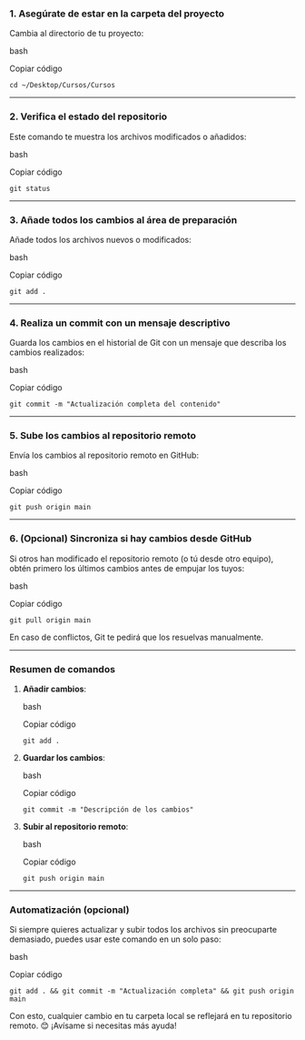 ### **1. Asegúrate de estar en la carpeta del proyecto**

Cambia al directorio de tu proyecto:

bash

Copiar código

`cd ~/Desktop/Cursos/Cursos`

---

### **2. Verifica el estado del repositorio**

Este comando te muestra los archivos modificados o añadidos:

bash

Copiar código

`git status`

---

### **3. Añade todos los cambios al área de preparación**

Añade todos los archivos nuevos o modificados:

bash

Copiar código

`git add .`

---

### **4. Realiza un commit con un mensaje descriptivo**

Guarda los cambios en el historial de Git con un mensaje que describa los cambios realizados:

bash

Copiar código

`git commit -m "Actualización completa del contenido"`

---

### **5. Sube los cambios al repositorio remoto**

Envía los cambios al repositorio remoto en GitHub:

bash

Copiar código

`git push origin main`

---

### **6. (Opcional) Sincroniza si hay cambios desde GitHub**

Si otros han modificado el repositorio remoto (o tú desde otro equipo), obtén primero los últimos cambios antes de empujar los tuyos:

bash

Copiar código

`git pull origin main`

En caso de conflictos, Git te pedirá que los resuelvas manualmente.

---

### **Resumen de comandos**

1. **Añadir cambios**:
    
    bash
    
    Copiar código
    
    `git add .`
    
2. **Guardar los cambios**:
    
    bash
    
    Copiar código
    
    `git commit -m "Descripción de los cambios"`
    
3. **Subir al repositorio remoto**:
    
    bash
    
    Copiar código
    
    `git push origin main`
    

---

### **Automatización (opcional)**

Si siempre quieres actualizar y subir todos los archivos sin preocuparte demasiado, puedes usar este comando en un solo paso:

bash

Copiar código

`git add . && git commit -m "Actualización completa" && git push origin main`

Con esto, cualquier cambio en tu carpeta local se reflejará en tu repositorio remoto. 😊 ¡Avísame si necesitas más ayuda!